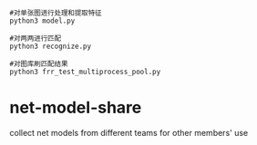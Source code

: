 ```
#对单张图进行处理和提取特征
python3 model.py   
   
#对两两进行匹配 
python3 recognize.py 

#对图库刷匹配结果
python3 frr_test_multiprocess_pool.py 
```

# net-model-share
collect net models from different teams for other members' use
